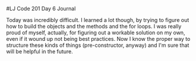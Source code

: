 #LJ Code 201 Day 6 Journal

Today was incredibly difficult. I learned a lot though, by trying to figure out how to build the objects and the methods and the for loops. I was really proud of myself, actually, for figuring out a workable solution on my own, even if it wound up not being best practices. Now I know the proper way to structure these kinds of things (pre-constructor, anyway) and I'm sure that will be helpful in the future. 
